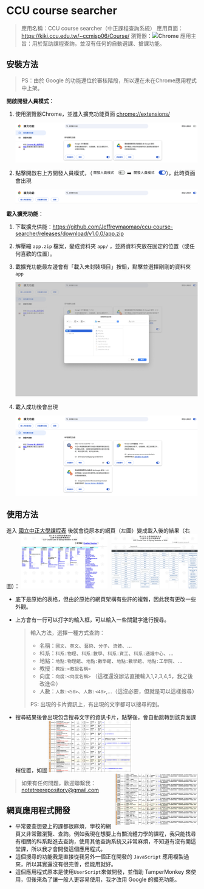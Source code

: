 # CCU course searcher

> 應用名稱：CCU course searcher（中正課程查詢系統）
> 應用頁面：https://kiki.ccu.edu.tw/~ccmisp06/Course/
> 瀏覽器：<img src="https://www.google.com/chrome/static/images/chrome-logo.svg" height="20pt">**Chrome**
> 應用主旨：用於幫助課程查詢，並沒有任何的自動選課、搶課功能。

## 安裝方法

> PS：由於 Google 的功能還位於審核階段，所以還在未在Chrome應用程式中上架。

**開啟開發人員模式**：

1. 使用瀏覽器Chrome，並進入擴充功能頁面 [chrome://extensions/](chrome://extensions/)

    ![](https://github.com/Jeffreymaomao/ccu-course-searcher/raw/main/assets/chrome_extension.png)

2. 點擊開啟右上方開發人員模式，（<img src="https://github.com/Jeffreymaomao/ccu-course-searcher/raw/main/assets/dev_close.png" height="13pt"> ➡ <img src="https://github.com/Jeffreymaomao/ccu-course-searcher/raw/main/assets/dev_open.png" height="13pt">），此時頁面會出現

    ![](https://github.com/Jeffreymaomao/ccu-course-searcher/raw/main/assets/chrome_extension_dev.png)

**載入擴充功能**：

1. 下載擴充供能：https://github.com/Jeffreymaomao/ccu-course-searcher/releases/download/v1.0.0/app.zip

2. 解壓縮 `app.zip` 檔案，變成資料夾 `app/` ，並將資料夾放在固定的位置（或任何喜歡的位置）。

3. 載擴充功能最左邊會有「載入未封裝項目」按鈕，點擊並選擇剛剛的資料夾 `app` 

    ![](https://github.com/Jeffreymaomao/ccu-course-searcher/raw/main/assets/open_folder.png)

4. 載入成功後會出現

    ![](https://github.com/Jeffreymaomao/ccu-course-searcher/raw/main/assets/loaded.png)

## 使用方法

進入 [國立中正大學課程表](https://kiki.ccu.edu.tw/~ccmisp06/Course/) 後就會從原本的網頁（左圖）變成載入後的結果（右圖）：
 <img src="https://github.com/Jeffreymaomao/ccu-course-searcher/raw/main/assets/ccu_original.png" width="45%"> <img src="https://github.com/Jeffreymaomao/ccu-course-searcher/raw/main/assets/ccu_loaded.png" width="45%" align="right">


- 底下是原始的表格，但由於原始的網頁架構有些許的複雜，因此我有更改一些外觀。

- 上方會有一行可以打字的輸入框，可以輸入一些關鍵字進行搜尋。
    > 輸入方法，選擇一種方式查詢：
    >
    > - 名稱：`國文`、`英文`、`藝術`、`分子`、`流體`、...
    > - 科系：`科系:物理`、`科系:數學`、`科系:資工`、`科系:通識中心`、...
    > - 地點：`地點:物理館`、`地點:數學館`、`地點:數學館`、`地點:工學院`、...
    > - 教授：`教授:<教授名稱>`
    > - 向度：`向度:<向度名稱>` （這裡還沒辦法直接輸入1,2,3,4,5，我之後改進😖）
    > - 人數：`人數:<50>`、`人數:<40>`,...（這沒必要，但就是可以這樣搜尋）
    >
    > PS: 出現的卡片資訊上，有出現的文字都可以搜尋的到。

- 搜尋結果後會出現包含搜尋文字的資訊卡片，點擊後，會自動跳轉到該頁面課程位置，如圖
    <img src="https://github.com/Jeffreymaomao/ccu-course-searcher/raw/main/assets/search_1.png" width="45%"> <img src="https://github.com/Jeffreymaomao/ccu-course-searcher/raw/main/assets/search_2.png" width="45%" align="right">

> 如果有任何問題，歡迎聯繫我：notetreerepository@gmail.com

## 網頁應用程式開發

- 平常要查想要上的課都很麻煩，學校的網頁又非常難瀏覽、查詢。例如我現在想要上有關流體力學的課程，我只能找尋有相關的科系點進去查詢，使用其他查詢系統又非常麻煩，不知道有沒有開這堂課，所以我才會開發這個應用程式。
- 這個搜尋的功能我是直接從我另外一個正在開發的 `JavaScript` 應用複製過來，所以其實還沒有很完善，但能用就好。
- 這個應用程式原本是使用`UserScript`來做開發，並借助 TamperMonkey 來使用，但後來為了讓一般人更容易使用，我才改用 Google 的擴充功能。